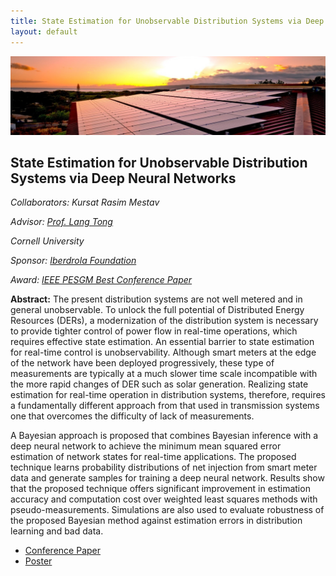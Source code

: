 ```yaml
---
title: State Estimation for Unobservable Distribution Systems via Deep Neural Networks
layout: default
---
```


![](public/img/solar-panels.jpg)

## State Estimation for Unobservable Distribution Systems via Deep Neural Networks 

*Collaborators: Kursat Rasim Mestav*

*Advisor: [Prof. Lang Tong](https://people.ece.cornell.edu/ltong/)*

*Cornell University*

*Sponsor: [Iberdrola Foundation](https://www.fundacioniberdrolaespana.org/webfund/corporativa/iberdrola?IDPAG=ENFUNINICIO)*

*Award: [IEEE PESGM Best Conference Paper](https://www.ece.cornell.edu/news/index.cfm?news_id=96596)*

**Abstract:** The present distribution systems are not well metered and in general unobservable. To unlock the full potential of Distributed Energy Resources (DERs), a modernization of the distribution system is necessary to provide tighter control of power flow in real-time operations, which requires effective state estimation. An essential barrier to state estimation for real-time control is unobservability. Although smart meters at the edge of the network have been deployed progressively, these type of measurements are typically at a much slower time scale incompatible with the more rapid changes of DER such as solar generation. Realizing state estimation for real-time operation in distribution systems, therefore, requires a fundamentally different approach from that used in transmission systems one that overcomes the difficulty of lack of measurements.


A Bayesian approach is proposed that combines Bayesian inference with a deep neural network to achieve the minimum mean squared error estimation of network states for real-time applications. The proposed technique learns probability distributions of net injection from smart meter data and generate samples for training a deep neural network. Results show that the proposed technique offers significant improvement in estimation accuracy and computation cost over weighted least squares methods with pseudo-measurements. Simulations are also used to evaluate robustness of the proposed Bayesian method against estimation errors in distribution learning and bad data.

* [Conference Paper](MestavLuengoTong17PESGM.pdf)
* [Poster](JLuengo_MEngPoster.pdf)
<br>
<a> </a>
<br>
